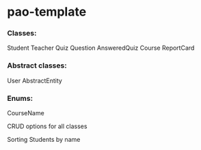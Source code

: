 # pao-template


### Classes:
Student
Teacher
Quiz
Question
AnsweredQuiz
Course
ReportCard


### Abstract classes:
User
AbstractEntity

### Enums:
CourseName


CRUD options for all classes

Sorting Students by name

